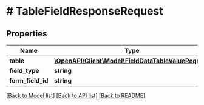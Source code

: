 # # TableFieldResponseRequest

## Properties

Name | Type | Description | Notes
------------ | ------------- | ------------- | -------------
**table** | [**\OpenAPI\Client\Model\FieldDataTableValueRequest**](FieldDataTableValueRequest.md) |  | [optional]
**field_type** | **string** |  |
**form_field_id** | **string** |  |

[[Back to Model list]](../../README.md#models) [[Back to API list]](../../README.md#endpoints) [[Back to README]](../../README.md)
